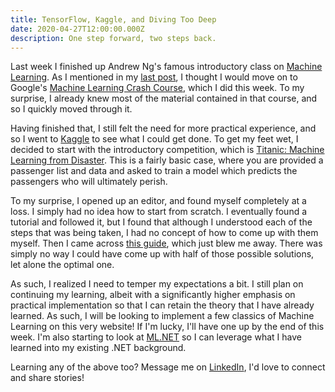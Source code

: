 ```yaml
---
title: TensorFlow, Kaggle, and Diving Too Deep
date: 2020-04-27T12:00:00.000Z
description: One step forward, two steps back.
---
```


Last week I finished up Andrew Ng's famous introductory class on [Machine Learning](https://www.coursera.org/learn/machine-learning). As I mentioned in my [last post](https://henryjin.dev/writing/my-first-steps-toward-machine-learning), I thought I would move on to Google's [Machine Learning Crash Course](https://developers.google.com/machine-learning/crash-course), which I did this week. To my surprise, I already knew most of the material contained in that course, and so I quickly moved through it.

Having finished that, I still felt the need for more practical experience, and so I went to [Kaggle](https://www.kaggle.com/henryjin3) to see what I could get done. To get my feet wet, I decided to start with the introductory competition, which is [Titanic: Machine Learning from Disaster](https://www.kaggle.com/c/titanic). This is a fairly basic case, where you are provided a passenger list and data and asked to train a model which predicts the passengers who will ultimately perish.

To my surprise, I opened up an editor, and found myself completely at a loss. I simply had no idea how to start from scratch. I eventually found a tutorial and followed it, but I found that although I understood each of the steps that was being taken, I had no concept of how to come up with them myself. Then I came across [this guide](https://www.kaggle.com/pliptor/how-am-i-doing-with-my-score), which just blew me away. There was simply no way I could have come up with half of those possible solutions, let alone the optimal one.

As such, I realized I need to temper my expectations a bit. I still plan on continuing my learning, albeit with a significantly higher emphasis on practical implementation so that I can retain the theory that I have already learned. As such, I will be looking to implement a few classics of Machine Learning on this very website! If I'm lucky, I'll have one up by the end of this week. I'm also starting to look at [ML.NET](https://dotnet.microsoft.com/apps/machinelearning-ai/ml-dotnet) so I can leverage what I have learned into my existing .NET background.

Learning any of the above too? Message me on [LinkedIn](https://www.linkedin.com/in/henry-jin/), I'd love to connect and share stories!
